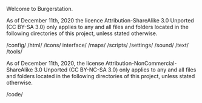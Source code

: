 Welcome to Burgerstation.

As of December 11th, 2020 the licence Attribution-ShareAlike 3.0 Unported (CC BY-SA 3.0) only applies to any and all files and folders located in the following directories of this project, unless stated otherwise.

/config/
/html/
/icons/
interface/
/maps/
/scripts/
/settings/
/sound/
/text/
/tools/

As of December 11th, 2020, the license Attribution-NonCommercial-ShareAlike 3.0 Unported (CC BY-NC-SA 3.0) only applies to any and all files and folders located in the following directories of this project, unless stated otherwise.

/code/



